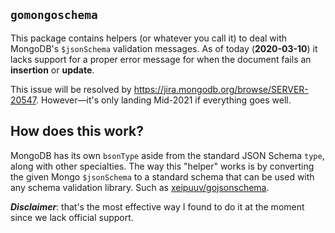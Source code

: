 ## `gomongoschema`

This package contains helpers (or whatever you call it) to deal with MongoDB's `$jsonSchema` validation messages. As of
today (**2020-03-10**) it lacks support for a proper error message for when the document fails an **insertion** or **update**.

This issue will be resolved by https://jira.mongodb.org/browse/SERVER-20547. However—it's only landing Mid-2021 if everything goes well.

## How does this work?

MongoDB has its own `bsonType` aside from the standard JSON Schema `type`, along with other specialties. The way this "helper" works is by converting the given Mongo `$jsonSchema` to a standard schema that can be used with any schema validation library. Such as [xeipuuv/gojsonschema](github.com/xeipuuv/gojsonschema).

_**Disclaimer**_: that's the most effective way I found to do it at the moment since we lack official support.
